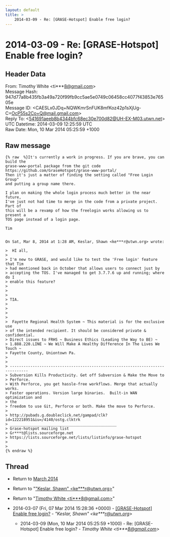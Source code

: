 ```yaml
---
layout: default
title: >
    2014-03-09 - Re: [GRASE-Hotspot] Enable free login?
---
```


# 2014-03-09 - Re: [GRASE-Hotspot] Enable free login?

## Header Data

From: Timothy White \<ti***8@gmail.com\><br>
Message Hash: 947d77a8b435fb3a49a720f99fb9cc5ae5e0749c06458cc4077f43853e76505e<br>
Message ID: \<CAESLx0JDq+NQWKmrSnFUK8mfKoz42p1sXjUg-C=OcP55s2Co+Q@mail.gmail.com\><br>
Reply To: \<541691aeeb8b4344bfc68ec30e700d82@UH-EX-M03.utwn.net\><br>
UTC Datetime: 2014-03-09 12:25:59 UTC<br>
Raw Date: Mon, 10 Mar 2014 05:25:59 +1000<br>

## Raw message

```
{% raw  %}It's currently a work in progress. If you are brave, you can build the
grase-www-portal package from the git code
https://github.com/GraseHotspot/grase-www-portal/
Then it's just a matter of finding the setting called "Free Login Group"
and putting a group name there.

I plan on making the whole login process much better in the near future,
I've just not had time to merge in the code from a private project. Part of
this will be a revamp of how the freelogin works allowing us to present a
TOS page instead of a login page.

Tim


On Sat, Mar 8, 2014 at 1:28 AM, Keslar, Shawn <ke***r@utwn.org> wrote:

>  HI all,
>
> I'm new to GRASE, and would like to test the 'Free login' feature that Tim
> had mentioned back in October that allows users to connect just by
> accepting the TOS. I've managed to get 3.7.7.6 up and running; where do I
> enable this feature?
>
>
>
> TIA.
>
>
>
>
>  Fayette Regional Health System ~ This material is for the exclusive use
> of the intended recipient. It should be considered private & confidential.
> Direct issues to FRHS ~ Business Ethics (Leading the Way to BE) ~
> 1.888.220.LINE ~ We Will Make A Healthy Difference In The Lives We Touch ~
> Fayette County, Uniontown Pa.
>
>
> ------------------------------------------------------------------------------
> Subversion Kills Productivity. Get off Subversion & Make the Move to
> Perforce.
> With Perforce, you get hassle-free workflows. Merge that actually works.
> Faster operations. Version large binaries.  Built-in WAN optimization and
> the
> freedom to use Git, Perforce or both. Make the move to Perforce.
>
> http://pubads.g.doubleclick.net/gampad/clk?id=122218951&iu=/4140/ostg.clktrk
> _______________________________________________
> Grase-hotspot mailing list
> Gr***t@lists.sourceforge.net
> https://lists.sourceforge.net/lists/listinfo/grase-hotspot
>
>
{% endraw %}
```

## Thread

+ Return to [March 2014](/archive/2014/03)

+ Return to "["Keslar, Shawn" <ke***r<span>@</span>utwn.org>](/authors/ke___r_at_utwn_org)"
+ Return to "[Timothy White <ti***8<span>@</span>gmail.com>](/authors/ti___8_at_gmail_com)"

+ 2014-03-07 (Fri, 07 Mar 2014 15:28:36 +0000) - [[GRASE-Hotspot] Enable free login?](/archive/2014/03/2cb75b0080feff5a65450042ddee65641ec47f65c54de1d17e55d647fd78ad08) - _"Keslar, Shawn" \<ke***r@utwn.org\>_
  + 2014-03-09 (Mon, 10 Mar 2014 05:25:59 +1000) - Re: [GRASE-Hotspot] Enable free login? - _Timothy White \<ti***8@gmail.com\>_

